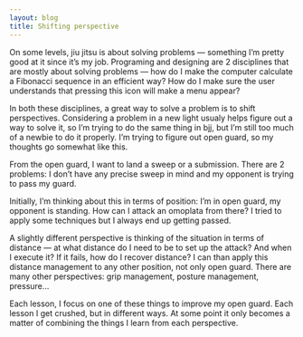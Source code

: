 ```yaml
---
layout: blog
title: Shifting perspective
---
```

On some levels, jiu jitsu is about solving problems — something I’m pretty good at it since it’s my job. Programing and designing are 2 disciplines that are mostly about solving problems — how do I make the computer calculate a Fibonacci sequence in an efficient way? How do I make sure the user understands that pressing this icon will make a menu appear?

In both these disciplines, a great way to solve a problem is to shift perspectives. Considering a problem in a new light usualy helps figure out a way to solve it, so I’m trying to do the same thing in bjj, but I’m still too much of a newbie to do it properly. I’m trying to figure out open guard, so my thoughts go somewhat like this.

From the open guard, I want to land a sweep or a submission. There are 2 problems: I don’t have any precise sweep in mind and my opponent is trying to pass my guard.

Initially, I’m thinking about this in terms of position: I’m in open guard, my opponent is standing. How can I attack an omoplata from there? I tried to apply some techniques but I always end up getting passed.

A slightly different perspective is thinking of the situation in terms of distance — at what distance do I need to be to set up the attack? And when I execute it? If it fails, how do I recover distance? I can than apply this distance management to any other position, not only open guard. There are many other perspectives: grip management, posture management, pressure…

Each lesson, I focus on one of these things to improve my open guard. Each lesson I get crushed, but in different ways. At some point it only becomes a matter of combining the things I learn from each perspective.